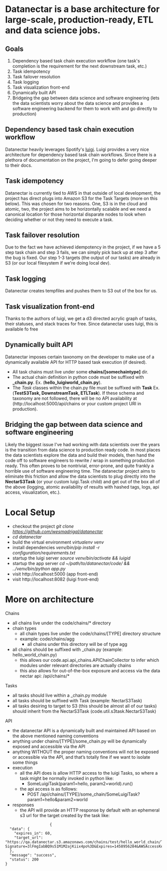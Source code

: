 # Datanectar is a base architecture for large-scale, production-ready, ETL and data science jobs.

## Goals
1. Dependency based task chain execution workflow (one task's completion is the requirement for the next downstream task, etc.)
2. Task idempotency
3. Task failover resolution
4. Task logging
5. Task visualization front-end
6. Dynamically built API
7. Bridgeing the gap between data science and software engineering (lets the data scientists worry about the data science and provides a software engineering backend for them to work with and go directly to production)

## Dependency based task chain execution workflow
Datanectar heavily leverages Spotify's [luigi](https://media.readthedocs.org/pdf/luigi/latest/luigi.pdf).  Luigi provides a very nice architecture for dependency based task chain workflows.  Since there is a plethora of documentation on the project, I'm going to defer going deeper to their docs.

## Task idempotency
Datanectar is currently tied to AWS in that outside of local development, the project has direct plugs into Amazon S3 for the Task Targets (more on this below).  This was chosen for two reasons.  One, S3 is in the cloud and atomic, two, the project aims to be horizontally scalable and we need a canonical location for those horizontal disparate nodes to look when deciding whether or not they need to execute a task.

## Task failover resolution
Due to the fact we have achieved idempotency in the project, if we have a 5 step task chain and step 3 fails, we can simply pick back up at step 3 after the bug is fixed.  Our step 1-3 targets (the output of our tasks) are already in S3 (or our local filesystem if we're doing local dev).

## Task logging
Datanectar creates tempfiles and pushes them to S3 out of the box for us.

## Task visualization front-end
Thanks to the authors of luigi, we get a d3 directed acrylic graph of tasks, their statuses, and stack traces for free.  Since datanectar uses luigi, this is available fo free

## Dynamically built API
Datanectar imposes certain taxonomy on the developer to make use of a dynamically available API for HTTP based task execution (if desired).  
* All task chains must live under some <b>chains/[somechaintype]</b> dir.  
* The actual chain definition in python code must be suffixed with <b>_chain.py</b>.  Ex. (<b>hello_luigiworld_chain.py</b>).  
* The <i>Task</i> classes within the chain.py file must be suffixed with <b>Task</b> Ex. (<b>TestS3Task, DownstreamTask, ETLTask</b>). 
If these schema and taxonomy are not followed, there will be no API availability at (http://localhost:5000/api/chains or your custom project URI in production).

## Bridging the gap between data science and software engineering
Likely the biggest issue I've had working with data scientists over the years is the transition from data science to production ready code.  In most places the data scientists explore the data and build their models, then hand the code off to software engineers to rewrite / wrap in something production ready.  This often proves to be nontrivial, error-prone, and quite frankly a horrible use of software engineering time.  The datanectar project aims to eliminate this friction and allow the data scientists to plug directly into the <b>NectarS3Task</b> (or your custom luigi.Task child) and get out of the box all of the above (logging, atomic availability of results with hashed tags, logs, api access, visualization, etc.).

# Local Setup
* checkout the project <i>git clone https://github.com/wesmadrigal/datanectar</i>
* <i>cd datanectar</i>
* build the virtual environment <i>virtualenv venv</i>
* install dependencies <i>venv/bin/pip install -r configuration/requirements.txt</i>
* startup the luigi server <i>source venv/bin/activate && luigid</i>
* startup the app server <i>cd ~/path/to/datanectar/code/ && ../venv/bin/python app.py</i>
* visit http://localhost:5000 (app front-end)
* visit http://localhost:8082 (luigi front-end)


# More on architecture

Chains

   * all chains live under the code/chains/* directory
   * chain types
      * all chain types live under the code/chains/[TYPE] directory structure
      * example: code/chains/agg 
         * all chains under this directory will be of type agg
   * all chains should be suffixed with _chain.py (example: hello_world_chain.py)
      * this allows our code.api.api_chains.APIChainCollector to infer which modules under relevant directories are actually chains
      * this also allows for out-of-the-box exposure and access via the data nectar api: /api/chains/*



Tasks

   * all tasks should live within a _chain.py module
   * all tasks should be suffixed with Task (example: NectarS3Task)
   * all tasks desiring to target to S3 (this should be almost all of our tasks) should inherit from the NectarS3Task (code.util.s3task.NectarS3Task)


API

   * the datanectar API is a dynamically built and maintained API based on the above mentioned naming conventions
   * anything under chains/[TYPE]/some_chain.py will be dynamically exposed and accessible via the API
   * anything WITHOUT the proper naming conventions will not be exposed or accessible via the API, and that’s totally fine if we want to isolate some things
   * execution
      * all the API does is allow HTTP access to the luigi Tasks, so where a task might be normally invoked in python like: 
         * SomeLuigiTask(param1=hello, param2=world).run()
      * the api access is as follows:
         * POST /api/chains/[TYPE]/some_chain/SomeLuigiTask?param1=hello&param2=world
   * responses
      * the API will provide an HTTP response by default with an ephemeral s3 url for the target created by the task like: 

```
                    {
  "data": {
    "expires_in": 60,
    "target_url": "https://qa.datanectar.s3.amazonaws.com/chains/test/hello_world_chain/TestS3Task/testdocker?Signature=3lFmgIabBQ9s51M1M2ajKiix4po%3D&Expires=1458956284&AWSAccessKeyId=AKIAI7ATDBGNCBNWZ7SQ"
  },
  "message": "success",
  "status": 200
}
```
